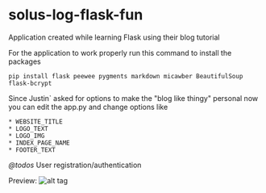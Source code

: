 # solus-log-flask-fun

Application created while learning Flask using their blog tutorial

For the application to work properly run this command to install the packages

```pip install flask peewee pygments markdown micawber BeautifulSoup flask-bcrypt```

Since Justin` asked for options to make the "blog like thingy" personal now you can edit
the app.py and change options like

	* WEBSITE_TITLE
	* LOGO_TEXT
	* LOGO_IMG
	* INDEX_PAGE_NAME
	* FOOTER_TEXT

*@todos*
User registration/authentication

Preview:
![alt tag](screenshot.png)
